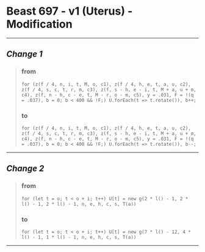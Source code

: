 # Beast 697 - v1 (Uterus) - Modification 

---

## *Change 1*

> ### from
> 
> ``` Change 1
> for (z(f / 4, n, i, t, M, o, c1), z(f / 4, h, e, t, a, u, c2), z(f / 4, s, c, t, r, m, c3), z(f, s - h, e - i, t, M + a, u + m, c4), z(f, n - h, c - e, t, M - r, o - m, c5), y = .031, F = !(q = .037), b = 0; b < 400 && !F;) U.forEach(t => t.rotate()), b++;
> ```
> 
> ### to
> 
> ```
> for (z(f / 4, n, i, t, M, o, c1), z(f / 4, h, e, t, a, u, c2), z(f / 4, s, c, t, r, m, c3), z(f, s - h, e - i, t, M + a, u + m, c4), z(f, n - h, c - e, t, M - r, o - m, c5), y = .031, F = !(q = .037), b = 0; b < 400 && !F;) U.forEach(t => t.rotate()), b--;
> ```

---

## *Change 2*

> ### from
> 
> ```
> for (let t = o; t < o + i; t++) U[t] = new g(2 * l() - 1, 2 * l() - 1, 2 * l() - 1, n, e, h, c, s, T(a))
> ```
> 
> ### to
> 
> ```
> for (let t = o; t < o + i; t++) U[t] = new g(7 * l() - 12, 4 * l() - 1, 1 * l() - 1, n, e, h, c, s, T(a))
> ```

---
